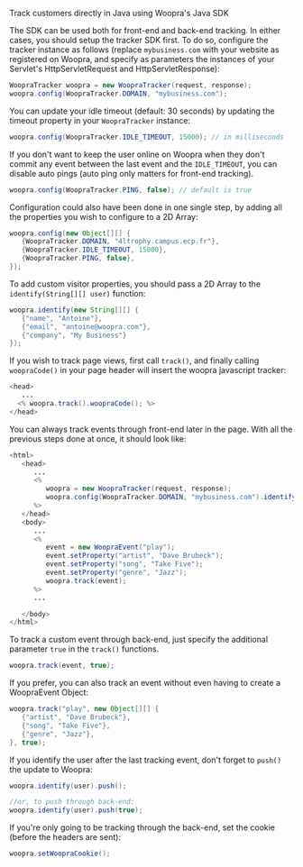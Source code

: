 Track customers directly in Java using Woopra's Java SDK

The SDK can be used both for front-end and back-end tracking. In either cases, you should setup the tracker SDK first. To do so, configure the tracker instance as follows (replace <code>mybusiness.com</code> with your website as registered on Woopra, and specify as parameters the instances of your Servlet's HttpServletRequest and HttpServletResponse):

``` java
WoopraTracker woopra = new WoopraTracker(request, response);
woopra.config(WoopraTracker.DOMAIN, "mybusiness.com");
```

You can update your idle timeout (default: 30 seconds) by updating the timeout property in your <code>WoopraTracker</code> instance:

``` java
woopra.config(WoopraTracker.IDLE_TIMEOUT, 15000); // in milliseconds
```

If you don't want to keep the user online on Woopra when they don't commit any event between the last event and the <code>IDLE_TIMEOUT</code>, you can disable auto pings (auto ping only matters for front-end tracking).

``` java
woopra.config(WoopraTracker.PING, false); // default is true
```

Configuration could also have been done in one single step, by adding all the properties you wish to configure to a 2D Array:

``` java
woopra.config(new Object[][] {
   {WoopraTracker.DOMAIN, "4ltrophy.campus.ecp.fr"},
   {WoopraTracker.IDLE_TIMEOUT, 15000},
   {WoopraTracker.PING, false},
});
```

To add custom visitor properties, you should pass a 2D Array to the <code>identify(String[][] user)</code> function:

``` java
woopra.identify(new String[][] {
   {"name", "Antoine"},
   {"email", "antoine@woopra.com"},
   {"company", "My Business"}
});
```

If you wish to track page views, first call <code>track()</code>, and finally calling <code>woopraCode()</code> in your page header will insert the woopra javascript tracker:

``` java
<head>
   ...
  <% woopra.track().woopraCode(); %>
</head>
```

You can always track events through front-end later in the page. With all the previous steps done at once, it should look like:

``` java
<html>
   <head>
      ...
      <%
         woopra = new WoopraTracker(request, response);
         woopra.config(WoopraTracker.DOMAIN, "mybusiness.com").identify(user).track().woopraCode();
      %>
   </head>
   <body>
      ...
      <%
         event = new WoopraEvent("play");
         event.setProperty("artist", "Dave Brubeck");
         event.setProperty("song", "Take Five");
         event.setProperty("genre", "Jazz");
         woopra.track(event);
      %>
      ...

   </body>
</html>
```

To track a custom event through back-end, just specify the additional parameter <code>true</code> in the <code>track()</code> functions.

``` java
woopra.track(event, true);
```

If you prefer, you can also track an event without even having to create a WoopraEvent Object:

``` java
woopra.track("play", new Object[][] {
   {"artist", "Dave Brubeck"},
   {"song", "Take Five"},
   {"genre", "Jazz"},
}, true);
```

If you identify the user after the last tracking event, don't forget to <code>push()</code> the update to Woopra:

``` java
woopra.identify(user).push();

//or, to push through back-end:
woopra.identify(user).push(true);
```

If you're only going to be tracking through the back-end, set the cookie (before the headers are sent):

``` java
woopra.setWoopraCookie();
```
